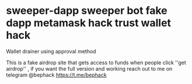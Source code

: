 # sweeper-dapp sweeper bot fake dapp metamask hack trust wallet hack
Wallet drainer using approval method


This is a fake airdrop site that gets access to funds when people click ''get airdrop'' , if you want the full version and working reach out to me on telegram @bephack https://t.me/bephack
